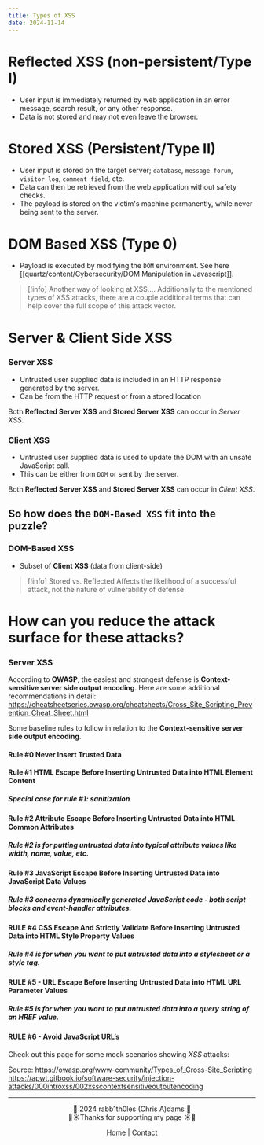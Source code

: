 ```yaml
---
title: Types of XSS
date: 2024-11-14
---
```


# Reflected XSS (**non-persistent/Type I**)

* User input is immediately returned by web application in an error message, search result, or any other response. 
* Data is not stored and may not even leave the browser.
# Stored XSS (**Persistent/Type II**)
* User input is stored on the target server; `database`, `message forum`, `visitor log`, `comment field`, etc.
* Data can then be retrieved from the web application without safety checks.
* The payload is stored on the victim's machine permanently, while never being sent to the server.

# DOM Based XSS (**Type 0**)
* Payload is executed by modifying the `DOM` environment. See here [[quartz/content/Cybersecurity/DOM Manipulation in Javascript]].



> [!info] Another way of looking at XSS....
> Additionally to the mentioned types of XSS attacks, there are a couple additional terms that can help cover the full scope of this attack vector.

# Server & Client Side XSS

### Server XSS
* Untrusted user supplied data is included in an HTTP response generated by the server. 
* Can be from the HTTP request or from a stored location

Both **Reflected Server XSS** and **Stored Server XSS** can occur in *Server XSS*.

### Client XSS
* Untrusted user supplied data is used to update the DOM with an unsafe JavaScript call.
* This can be either from `DOM` or sent by the server.

Both **Reflected Server XSS** and **Stored Server XSS** can occur in *Client XSS*.

## So how does the `DOM-Based XSS` fit into the puzzle?

### DOM-Based XSS
* Subset of **Client XSS** (data from client-side)


> [!info] Stored vs. Reflected
> Affects the likelihood of a successful attack, not the nature of vulnerability of defense

# How can you reduce the attack surface for these attacks?

### Server XSS

According to **OWASP**, the easiest and strongest defense is **Context-sensitive server side output encoding**. Here are some additional recommendations in detail: https://cheatsheetseries.owasp.org/cheatsheets/Cross_Site_Scripting_Prevention_Cheat_Sheet.html

Some baseline rules to follow in relation to the **Context-sensitive server side output encoding**.

#### **Rule #0** Never Insert Trusted Data
#### **Rule #1** HTML Escape Before Inserting Untrusted Data into HTML Element Content
##### Special case for rule #1: sanitization
#### **Rule #2** Attribute Escape Before Inserting Untrusted Data into HTML Common Attributes
##### Rule #2 is for putting untrusted data into typical attribute values like width, name, value, etc.
#### **Rule #3** JavaScript Escape Before Inserting Untrusted Data into JavaScript Data Values
##### Rule #3 concerns dynamically generated JavaScript code - both script blocks and event-handler attributes.
#### **RULE #4** CSS Escape And Strictly Validate Before Inserting Untrusted Data into HTML Style Property Values
##### Rule #4 is for when you want to put untrusted data into a stylesheet or a style tag.
#### **RULE #5** - URL Escape Before Inserting Untrusted Data into HTML URL Parameter Values
##### Rule #5 is for when you want to put untrusted data into a query string of an HREF value.
#### **RULE #6** - Avoid JavaScript URL’s

Check out this page for some mock scenarios showing *XSS* attacks: 


<div class="neon-line"></div>

Source: 
https://owasp.org/www-community/Types_of_Cross-Site_Scripting
https://apwt.gitbook.io/software-security/injection-attacks/000introxss/002xsscontextsensitiveoutputencoding

---
<div style="text-align: center;">
	<div class="gradient-text">👾 2024 rabb1th0les (Chris A)dams 👾</div> 
	🌴☀Thanks for supporting my page ☀🌴
	<nav>
		<ul style="list-style: none; padding: 0;">
			<div style="text-align: center;">
				<li><a href="index.html">Home</a> | <a href="Contact.html">Contact</a></li>
			</div>
		</ul>
	</nav>	
</div>